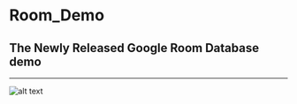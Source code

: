 # Room_Demo
## The Newly Released Google Room Database demo
-------------------------------------------------------------------------------------------------------------------------------
![alt text](https://codelabs.developers.google.com/codelabs/android-room-with-a-view/img/cc45ecfbf5889f07.png)
